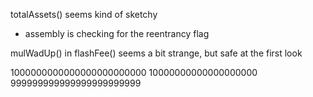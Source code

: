 totalAssets() seems kind of sketchy
- assembly is checking for the reentrancy flag

mulWadUp() in flashFee() seems a bit strange, but safe at the first look



1000000000000000000000000
10000000000000000000
999999999999999999999999